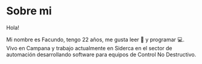 # Sobre mi

Hola!

Mi nombre es Facundo, tengo 22 años, me gusta leer 📖 y programar 💻.
Vivo en Campana y trabajo actualmente en Siderca en el sector de automación desarrollando software para equipos de Control No Destructivo.
